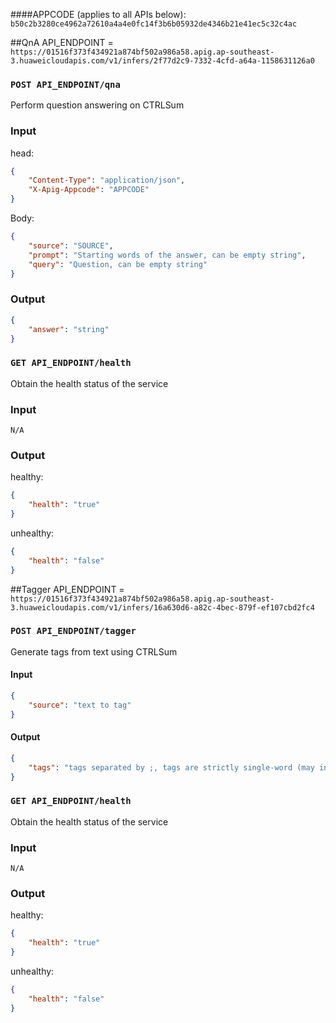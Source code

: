 ####APPCODE (applies to all APIs below): `b50c2b3280ce4962a72610a4a4e0fc14f3b6b05932de4346b21e41ec5c32c4ac`

##QnA
API_ENDPOINT = `https://01516f373f434921a874bf502a986a58.apig.ap-southeast-3.huaweicloudapis.com/v1/infers/2f77d2c9-7332-4cfd-a64a-1158631126a0`

### `POST API_ENDPOINT/qna`

Perform question answering on CTRLSum

### Input

head:
```json
{
    "Content-Type": "application/json",
    "X-Apig-Appcode": "APPCODE"
}
```

Body:
```json
{
    "source": "SOURCE",
    "prompt": "Starting words of the answer, can be empty string",
    "query": "Question, can be empty string"
}
```

### Output

```json
{
    "answer": "string"
}
```

### `GET API_ENDPOINT/health`

Obtain the health status of the service

### Input

```
N/A
```

### Output

healthy:
```json
{
    "health": "true"
}
```

unhealthy:
```json
{
    "health": "false"
}
```


##Tagger
API_ENDPOINT = `https://01516f373f434921a874bf502a986a58.apig.ap-southeast-3.huaweicloudapis.com/v1/infers/16a630d6-a82c-4bec-879f-ef107cbd2fc4`

### `POST API_ENDPOINT/tagger`

Generate tags from text using CTRLSum

#### Input

```json
{
    "source": "text to tag"
}
```

#### Output

```json
{
    "tags": "tags separated by ;, tags are strictly single-word (may include hyphens)"
}
```

### `GET API_ENDPOINT/health`

Obtain the health status of the service

### Input

```
N/A
```

### Output

healthy:
```json
{
    "health": "true"
}
```

unhealthy:
```json
{
    "health": "false"
}
```